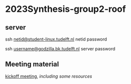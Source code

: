 # 2023Synthesis-group2-roof

## server
ssh netid@student-linux.tudelft.nl
netid password

ssh username@godzilla.bk.tudelft.nl
server password

## Meeting material
[kickoff meeting](https://docs.google.com/presentation/d/1enXZU5XdtqdpiU2tukcHxfAW6W4gz8qLLUbAWUPvkdQ/edit#slide=id.p), *including some resources*
